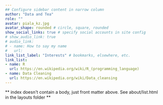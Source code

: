 ```yaml
---
## Configure sidebar content in narrow column
author: "Data and Tea"
role: ""
avatar: piala_kz.jpg
avatar_shape: rounded # circle, square, rounded
show_social_links: true # specify social accounts in site config
# show_audio_link: true
# audio_link: 
# - name: How to say my name
#   url: 
link_list_label: "Interests" # bookmarks, elsewhere, etc.
link_list:
- name: R
  url: https://en.wikipedia.org/wiki/R_(programming_language)
- name: Data Cleaning
  url: https://en.wikipedia.org/wiki/Data_cleansing
---
```


** index doesn't contain a body, just front matter above.
See about/list.html in the layouts folder **
